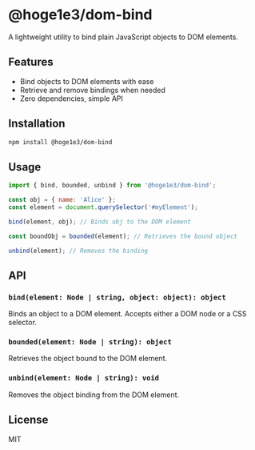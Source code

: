 # @hoge1e3/dom-bind

A lightweight utility to bind plain JavaScript objects to DOM elements.

## Features

- Bind objects to DOM elements with ease
- Retrieve and remove bindings when needed
- Zero dependencies, simple API

## Installation

```bash
npm install @hoge1e3/dom-bind
```

## Usage

```js
import { bind, bounded, unbind } from '@hoge1e3/dom-bind';

const obj = { name: 'Alice' };
const element = document.querySelector('#myElement');

bind(element, obj); // Binds obj to the DOM element

const boundObj = bounded(element); // Retrieves the bound object

unbind(element); // Removes the binding
```

## API

### `bind(element: Node | string, object: object): object`
Binds an object to a DOM element. Accepts either a DOM node or a CSS selector.

### `bounded(element: Node | string): object`
Retrieves the object bound to the DOM element.

### `unbind(element: Node | string): void`
Removes the object binding from the DOM element.

## License
MIT
